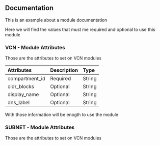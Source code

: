 ## Documentation

This is an example about a module documentation

Here we will find the values that must me required and optional to use this module

### VCN - Module Attributes
Those are the attributes to set on VCN modules

<!--START-->
| Attributes           | Description | Type             |
| :-----------------   | :---------- | :--------------- |
| compartment_id       | Required    | String           |
| cidr_blocks          | Optional    | String           |
| display_name         | Optional    | String           |
| dns_label            | Optional    | String           |
<!--END-->

With those information will be enogth to use the module


### SUBNET - Module Attributes
Those are the attributes to set on VCN modules